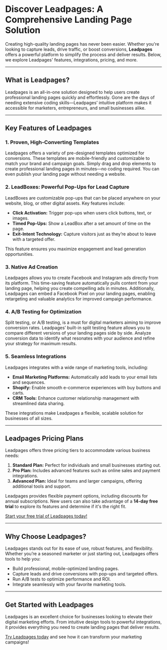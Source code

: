 # Discover Leadpages: A Comprehensive Landing Page Solution

Creating high-quality landing pages has never been easier. Whether you're looking to capture leads, drive traffic, or boost conversions, **Leadpages** offers a powerful platform to simplify the process and deliver results. Below, we explore Leadpages' features, integrations, pricing, and more.

---

## What is Leadpages?

Leadpages is an all-in-one solution designed to help users create professional landing pages quickly and effortlessly. Gone are the days of needing extensive coding skills—Leadpages’ intuitive platform makes it accessible for marketers, entrepreneurs, and small businesses alike.

---

## Key Features of Leadpages

### 1. Proven, High-Converting Templates
Leadpages offers a variety of pre-designed templates optimized for conversions. These templates are mobile-friendly and customizable to match your brand and campaign goals. Simply drag and drop elements to create professional landing pages in minutes—no coding required. You can even publish your landing page without needing a website.

### 2. LeadBoxes: Powerful Pop-Ups for Lead Capture
LeadBoxes are customizable pop-ups that can be placed anywhere on your website, blog, or other digital assets. Key features include:
- **Click Activation:** Trigger pop-ups when users click buttons, text, or images.
- **Timed Pop-Ups:** Show a LeadBox after a set amount of time on the page.
- **Exit-Intent Technology:** Capture visitors just as they’re about to leave with a targeted offer.

This feature ensures you maximize engagement and lead generation opportunities.

### 3. Native Ad Creation
Leadpages allows you to create Facebook and Instagram ads directly from its platform. This time-saving feature automatically pulls content from your landing page, helping you create compelling ads in minutes. Additionally, Leadpages can embed a Facebook Pixel on your landing pages, enabling retargeting and valuable analytics for improved campaign performance.

### 4. A/B Testing for Optimization
Split testing, or A/B testing, is a must for digital marketers aiming to improve conversion rates. Leadpages’ built-in split testing feature allows you to compare different versions of your landing pages side by side. Analyze conversion data to identify what resonates with your audience and refine your strategy for maximum results.

### 5. Seamless Integrations
Leadpages integrates with a wide range of marketing tools, including:
- **Email Marketing Platforms:** Automatically add leads to your email lists and sequences.
- **Shopify:** Enable smooth e-commerce experiences with buy buttons and carts.
- **CRM Tools:** Enhance customer relationship management with streamlined data sharing.

These integrations make Leadpages a flexible, scalable solution for businesses of all sizes.

---

## Leadpages Pricing Plans

Leadpages offers three pricing tiers to accommodate various business needs:
1. **Standard Plan:** Perfect for individuals and small businesses starting out.
2. **Pro Plan:** Includes advanced features such as online sales and payment integrations.
3. **Advanced Plan:** Ideal for teams and larger campaigns, offering additional tools and support.

Leadpages provides flexible payment options, including discounts for annual subscriptions. New users can also take advantage of a **14-day free trial** to explore its features and determine if it's the right fit.

[Start your free trial of Leadpages today!](https://bit.ly/LEadPages)

---

## Why Choose Leadpages?

Leadpages stands out for its ease of use, robust features, and flexibility. Whether you’re a seasoned marketer or just starting out, Leadpages offers tools to help you:
- Build professional, mobile-optimized landing pages.
- Capture leads and drive conversions with pop-ups and targeted offers.
- Run A/B tests to optimize performance and ROI.
- Integrate seamlessly with your favorite marketing tools.

---

## Get Started with Leadpages

Leadpages is an excellent choice for businesses looking to elevate their digital marketing efforts. From intuitive design tools to powerful integrations, it provides everything you need to create landing pages that deliver results.

[Try Leadpages today](https://bit.ly/LEadPages) and see how it can transform your marketing campaigns!
